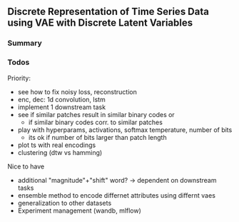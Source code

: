 ## Discrete Representation of Time Series Data using VAE with Discrete Latent Variables

### Summary


### Todos 

Priority:
- see how to fix noisy loss, reconstruction
- enc, dec: 1d convolution, lstm
- implement 1 downstream task
- see if similar patches result in similar binary codes or
  - if similar binary codes corr. to similar patches
- play with hyperparams, activations, softmax temperature, number of bits
  - its ok if number of bits larger than patch length
- plot ts with real encodings
- clustering (dtw vs hamming)

Nice to have

- additional "magnitude"+"shift" word? -> dependent on downstream tasks
- ensemble method to encode differnet attributes using differnt vaes
- generalization to other datasets
- Experiment management (wandb, mlflow)